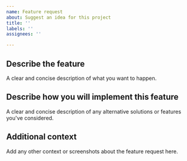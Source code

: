 ```yaml
---
name: Feature request
about: Suggest an idea for this project
title: ''
labels: ''
assignees: ''

---
```


## Describe the feature
A clear and concise description of what you want to happen.

## Describe how you will implement this feature
A clear and concise description of any alternative solutions or features you've considered.

## Additional context
Add any other context or screenshots about the feature request here.
